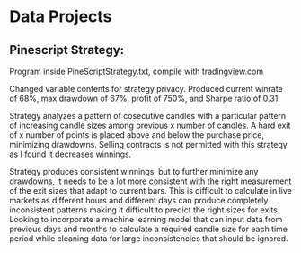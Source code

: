 # Data Projects

## Pinescript Strategy:
Program inside PineScriptStrategy.txt, compile with tradingview.com

Changed variable contents for strategy privacy. Produced current winrate of 68%, max drawdown of 67%, profit of 750%, and Sharpe ratio of 0.31. 

Strategy analyzes a pattern of cosecutive candles with a particular pattern of increasing candle sizes among previous x number of candles. A hard exit of x number of points is placed above and below the purchase price, minimizing drawdowns. Selling contracts is not permitted with this strategy as I found it decreases winnings. 

Strategy produces consistent winnings, but to further minimize any drawdowns, it needs to be a lot more consistent with the right measurement of the exit sizes that adapt to current bars. This is difficult to calculate in live markets as different hours and different days can produce completely inconsistent patterns making it difficult to predict the right sizes for exits. Looking to incorporate a machine learning model that can input data from previous days and months to calculate a required candle size for each time period while cleaning data for large inconsistencies that should be ignored. 
